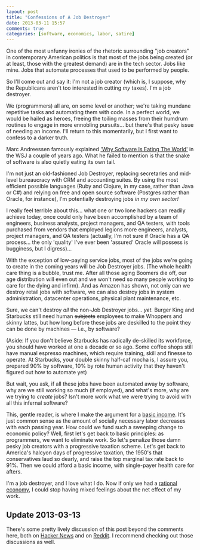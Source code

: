 ```yaml
---
layout: post
title: "Confessions of A Job Destroyer"
date: 2013-03-11 15:57
comments: true
categories: [software, economics, labor, satire]
---
```


One of the most unfunny ironies of the rhetoric surrounding "job creators" in contemporary American politics is that most of the jobs being created (or at least, those with the greatest demand) are in the tech sector. Jobs like mine. Jobs that automate processes that used to be performed by people.

So I'll come out and say it: I'm not a job creator (which is, I suppose, why the Republicans aren't too interested in cutting _my_ taxes). I'm a job destroyer.

We (programmers) all are, on some level or another; we're taking mundane repetitive tasks and automating them with code. In a perfect world, we would be hailed as heroes, freeing the toiling masses from their humdrum routines to engage in more ennobling pursuits... but there's that pesky issue of needing an income. I'll return to this momentarily, but I first want to confess to a darker truth.

Marc Andreessen famously explained ['Why Software Is Eating The World'](http://online.wsj.com/article/SB10001424053111903480904576512250915629460.html) in the WSJ a couple of years ago. What he failed to mention is that the snake of software is also quietly eating its own tail. 

<!--more-->

I'm not just an old-fashioned Job Destroyer, replacing secretaries and mid-level bureaucracy with CRM and accounting suites. By using the most efficient possible languages (Ruby and Clojure, in my case, rather than Java or C#) and relying on free and open source software (Postgres rather than Oracle, for instance), I'm potentially destroying jobs _in my own sector!_

I really feel terrible about this... what one or two lone hackers can readily achieve today, once could only have been accomplished by a team of engineers, business analysts, project managers, and QA testers, with tools purchased from vendors that employed legions more engineers, analysts, project managers, and QA testers (actually, I'm not sure if Oracle has a QA process... the only 'quality' I've ever been 'assured' Oracle will possess is bugginess, but I digress)... 

With the exception of low-paying service jobs, most of the jobs we're going to create in the coming years will be Job Destroyer jobs. (The whole health care thing is a bubble, trust me. After all those aging Boomers die off, our age distribution will even out and we won't need so many people working to care for the dying and infirm). And as Amazon has shown, not only can we destroy retail jobs with software, we can also destroy jobs in system administration, datacenter operations, physical plant maintenance, etc.

Sure, we can't destroy _all_ the non-Job Destroyer jobs... _yet._ Burger King and Starbucks still need human ~~subjects~~ employees to make Whoppers and skinny lattes, but how long before these jobs are deskilled to the point they can be done by machines &mdash; i.e., by software?

(Aside: If you don't believe Starbucks has radically de-skilled its workforce, you should have worked at one a decade or so ago. Some coffee shops still have manual espresso machines, which require training, skill and finesse to operate. At Starbucks, your double skinny half-caf mocha is, I assure you, prepared 90% by software, 10% by rote human activity that they haven't figured out how to automate yet)

But wait, you ask, if all these jobs have been automated away by software, why are we still working so much (if employed), and what's more, why are we trying to _create_ jobs? Isn't more work what we were trying to avoid with all this infernal software?

This, gentle reader, is where I make the argument for a [basic income](http://en.wikipedia.org/wiki/Basic_income). It's just common sense as the amount of socially necessary labor decreases with each passing year. How could we fund such a sweeping change to economic policy? Well, first let's get back to basic principles: as programmers, we want to eliminate work. So let's penalize those damn pesky job creators with a progressive taxation scheme. Let's get back to America's halcyon days of progressive taxation, the 1950's that conservatives laud so dearly, and raise the top marginal tax rate back to 91%. Then we could afford a basic income, with single-payer health care for afters.

I'm a job destroyer, and I love what I do. Now if only we had a [rational economy](http://michaelochurch.wordpress.com/2012/12/19/the-call-for-rational-economy/), I could stop having mixed feelings about the net effect of my work.

## Update 2013-03-13

There's some pretty lively discussion of this post beyond the comments here, both on [Hacker News](https://news.ycombinator.com/item?id=5359458) and on [Reddit](http://www.reddit.com/r/programming/comments/1a50zz/confessions_of_a_job_destroyer/). I recommend checking out those discussions as well.




